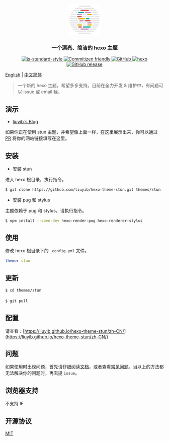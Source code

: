 <p align="center"><a href="https://liuyib.github.io/hexo-theme-stun/" target="_blank" rel="noopener noreferrer"><img width="100" src="https://raw.githubusercontent.com/liuyib/picBed/master/hexo-blog/20190603093757.png" alt="stun logo"></a></p>

<h3 align="center">一个漂亮、简洁的 hexo 主题</h3>

<p align="center">
  <a href="http://standardjs.com" target="_blank" rel="noopener noreferrer">
    <img alt="js-standard-style" src="https://img.shields.io/badge/code%20style-standard-brightgreen.svg?style=flat-square">
  </a>
  <a href="http://commitizen.github.io/cz-cli/" target="_blank" rel="noopener noreferrer">
    <img alt="Commitizen friendly" src="https://img.shields.io/badge/commitizen-friendly-brightgreen.svg?style=flat-square">
  </a>
  <a href="https://github.com/liuyib/hexo-theme-stun/blob/master/LICENSE" target="_blank" rel="noopener noreferrer">
    <img alt="GitHub" src="https://img.shields.io/github/license/liuyib/hexo-theme-stun.svg?style=flat-square">
  </a>
  <a href="https://hexo.io/zh-cn/" target="_blank" rel="noopener noreferrer">
    <img alt="hexo" src="https://img.shields.io/badge/hexo-%3E%3D3.0-blue.svg?style=flat-square">
  </a>
  <a href="https://github.com/liuyib/hexo-theme-stun/releases" target="_blank" rel="noopener noreferrer">
    <img alt="GitHub release" src="https://img.shields.io/github/release-pre/liuyib/hexo-theme-stun.svg?style=flat-square">
  </a>
</p>

[English](https://github.com/liuyib/hexo-theme-stun/blob/master/README_en_US.md) | [中文简体](https://github.com/liuyib/hexo-theme-stun/blob/master/README.md)

> 一个新的 hexo 主题，希望多多支持。目前在全力开发 & 维护中，有问题可以 issue 或 email 我。

## 演示

- [liuyib`s Blog](https://liuyib.github.io/)

如果你正在使用 stun 主题，并希望像上面一样，在这里展示出来，你可以通过 [PR](https://github.com/liuyib/hexo-theme-stun/pulls) 将你的网站链接填写在这里。

## 安装

- 安装 stun

进入 hexo 根目录，执行指令。

``` bash
$ git clone https://github.com/liuyib/hexo-theme-stun.git themes/stun
```

- 安装 pug 和 stylus

主题依赖于 pug 和 stylus，请执行指令。

``` bash
$ npm install --save-dev hexo-render-pug hexo-renderer-stylus
```

## 使用

修改 hexo 根目录下的 `_config.yml` 文件。

``` yml
theme: stun
```

## 更新

``` bash
$ cd themes/stun

$ git pull
```

## 配置

请查看：[https://liuyib.github.io/hexo-theme-stun/zh-CN/](https://liuyib.github.io/hexo-theme-stun/zh-CN/)

## 问题

如果使用时出现问题，首先请仔细阅读[文档](https://liuyib.github.io/hexo-theme-stun/zh-CN/)，或者查看[常见问题](https://github.com/liuyib/hexo-theme-stun/blob/master/FAQ.md)。当以上的方法都无法解决你的问题时，再去提 `issue`。

## 浏览器支持

不支持 IE

## 开源协议

[MIT](https://github.com/liuyib/hexo-theme-stun/blob/master/LICENSE)
